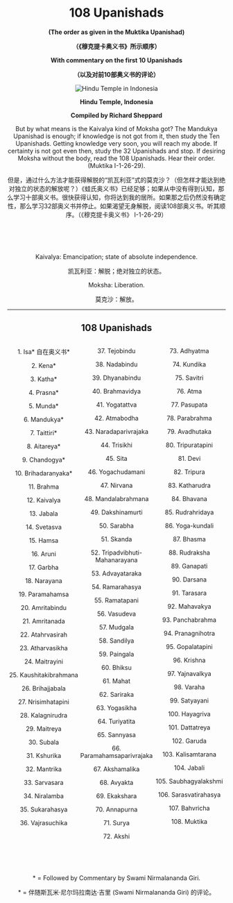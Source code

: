 
<h1 align="center"><b>108 Upanishads</b></h1>
<p align="center"><b>(The order as given in the Muktika Upanishad)</b></p>
<p align="center"><b>（《穆克提卡奥义书》所示顺序）</b></p>
<p align="center"><b>With commentary on the first 10 Upanishads</b></p>
<p align="center"><b>（以及对前10部奥义书的评论）</b></p>

<div align="center">
  <img src="https://github.com/Bluebear77/ni_ting_de_dao/assets/119409649/3461644c-e878-48ac-9569-8cc9ef4b59c2" alt="Hindu Temple in Indonesia">
  <p><b>Hindu Temple, Indonesia</b></p>
  <p><b>Compiled by Richard Sheppard</b></p>
</div>

<p align="center">
  But by what means is the Kaivalya kind of Moksha got? The Mandukya Upanishad is enough; if knowledge is not got from it, then study the Ten Upanishads. Getting knowledge very soon, you will reach my abode. If certainty is not got even then, study the 32 Upanishads and stop. If desiring Moksha without the body, read the 108 Upanishads. Hear their order. (Muktika I-1-26-29).</p>
<p align="center">
  但是，通过什么方法才能获得解脱的“凯瓦利亚”式的莫克沙？（但怎样才能达到绝对独立的状态的解放呢？）《蛙氏奥义书》已经足够；如果从中没有得到认知，那么学习十部奥义书。很快获得认知，你将达到我的居所。如果那之后仍然没有确定性，那么学习32部奥义书并停止。如果渴望无身解脱，阅读108部奥义书。听其顺序。（《穆克提卡奥义书》 I-1-26-29）
</p>
<br/>
<br/>
<br/>
<p align="center">Kaivalya: Emancipation; state of absolute independence.</p>
<p align="center">凯瓦利亚：解脱；绝对独立的状态。</p>
<p align="center">Moksha: Liberation.</p>
<p align="center">莫克沙：解放。</p>



***


<h2 align="center">108 Upanishads</h2>

<div style="display: flex; justify-content: center; text-align: center;">
  <div style="flex: 1;">
    <p>1. Isa* 自在奥义书*</p>
    <p>2. Kena*</p>
    <p>3. Katha*</p>
    <p>4. Prasna*</p>
    <p>5. Munda*</p>
    <p>6. Mandukya*</p>
    <p>7. Taittiri*</p>
    <p>8. Aitareya*</p>
    <p>9. Chandogya*</p>
    <p>10. Brihadaranyaka*</p>
    <p>11. Brahma</p>
    <p>12. Kaivalya</p>
    <p>13. Jabala</p>
    <p>14. Svetasva</p>
    <p>15. Hamsa</p>
    <p>16. Aruni</p>
    <p>17. Garbha</p>
    <p>18. Narayana</p>
    <p>19. Paramahamsa</p>
    <p>20. Amritabindu</p>
    <p>21. Amritanada</p>
    <p>22. Atahrvasirah</p>
    <p>23. Atharvasikha</p>
    <p>24. Maitrayini</p>
    <p>25. Kaushitakibrahmana</p>
    <p>26. Brihajjabala</p>
    <p>27. Nrisimhatapini</p>
    <p>28. Kalagnirudra</p>
    <p>29. Maitreya</p>
    <p>30. Subala</p>
    <p>31. Kshurika</p>
    <p>32. Mantrika</p>
    <p>33. Sarvasara</p>
    <p>34. Niralamba</p>
    <p>35. Sukarahasya</p>
    <p>36. Vajrasuchika</p>
  </div>
  <div style="flex: 1;">
    <p>37. Tejobindu</p>
    <p>38. Nadabindu</p>
    <p>39. Dhyanabindu</p>
    <p>40. Brahmavidya</p>
    <p>41. Yogatattva</p>
    <p>42. Atmabodha</p>
    <p>43. Naradaparivrajaka</p>
    <p>44. Trisikhi</p>
    <p>45. Sita</p>
    <p>46. Yogachudamani</p>
    <p>47. Nirvana</p>
    <p>48. Mandalabrahmana</p>
    <p>49. Dakshinamurti</p>
    <p>50. Sarabha</p>
    <p>51. Skanda</p>
    <p>52. Tripadvibhuti-Mahanarayana</p>
    <p>53. Advayataraka</p>
    <p>54. Ramarahasya</p>
    <p>55. Ramatapani</p>
    <p>56. Vasudeva</p>
    <p>57. Mudgala</p>
    <p>58. Sandilya</p>
    <p>59. Paingala</p>
    <p>60. Bhiksu</p>
    <p>61. Mahat</p>
    <p>62. Sariraka</p>
    <p>63. Yogasikha</p>
    <p>64. Turiyatita</p>
    <p>65. Sannyasa</p>
    <p>66. Paramahamsaparivrajaka</p>
    <p>67. Akshamalika</p>
    <p>68. Avyakta</p>
    <p>69. Ekakshara</p>
    <p>70. Annapurna</p>
    <p>71. Surya</p>
    <p>72. Akshi</p>
  </div>
  <div style="flex: 1;">
    <p>73. Adhyatma</p>
    <p>74. Kundika</p>
    <p>75. Savitri</p>
    <p>76. Atma</p>
    <p>77. Pasupata</p>
    <p>78. Parabrahma</p>
    <p>79. Avadhutaka</p>
    <p>80. Tripuratapini</p>
    <p>81. Devi</p>
    <p>82. Tripura</p>
    <p>83. Katharudra</p>
    <p>84. Bhavana</p>
    <p>85. Rudrahridaya</p>
    <p>86. Yoga-kundali</p>
    <p>87. Bhasma</p>
    <p>88. Rudraksha</p>
    <p>89. Ganapati</p>
    <p>90. Darsana</p>
    <p>91. Tarasara</p>
    <p>92. Mahavakya</p>
    <p>93. Panchabrahma</p>
    <p>94. Pranagnihotra</p>
    <p>95. Gopalatapini</p>
    <p>96. Krishna</p>
    <p>97. Yajnavalkya</p>
    <p>98. Varaha</p>
    <p>99. Satyayani</p>
    <p>100. Hayagriva</p>
    <p>101. Dattatreya</p>
    <p>102. Garuda</p>
    <p>103. Kalisamtarana</p>
    <p>104. Jabali</p>
    <p>105. Saubhagyalakshmi</p>
    <p>106. Sarasvatirahasya</p>
    <p>107. Bahvricha</p>
    <p>108. Muktika</p>
  </div>
</div>
<br/>
<br/>
<br/>
<p align="center">* = Followed by Commentary by Swami Nirmalananda Giri.</p>
<p align="center">* = 伴随斯瓦米·尼尔玛拉南达·吉里 (Swami Nirmalananda Giri) 的评论。</p>
